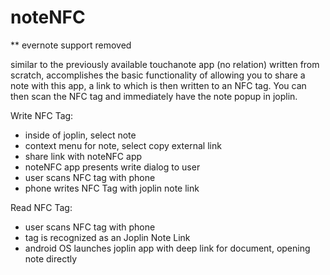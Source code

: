 # noteNFC
** evernote support removed

similar to the previously available touchanote app (no relation)
written from scratch, accomplishes the basic functionality of allowing you to share a note with this app,
a link to which is then written to an NFC tag.  You can then scan the NFC tag and immediately have the note
popup in joplin.

Write NFC Tag:
- inside of joplin, select note
- context menu for note, select copy external link
- share link with noteNFC app
- noteNFC app presents write dialog to user
- user scans NFC tag with phone
- phone writes NFC Tag with joplin note link

Read NFC Tag:
- user scans NFC tag with phone
- tag is recognized as an Joplin Note Link
- android OS launches joplin app with deep link for document, opening note directly

